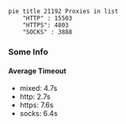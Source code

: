 
```mermaid
pie title 21192 Proxies in list
    "HTTP" : 15503
    "HTTPS": 4803
    "SOCKS" : 3888
```

### Some Info
#### Average Timeout

- mixed: 4.7s
- http: 2.7s
- https: 7.6s
- socks: 6.4s